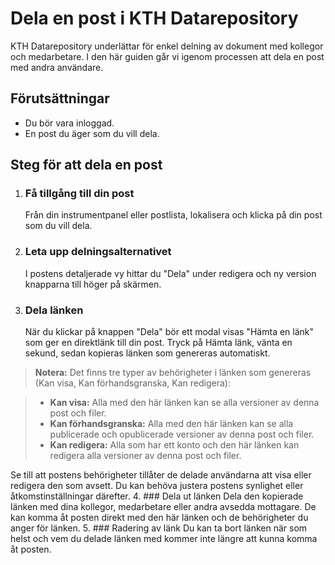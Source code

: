 # Dela en post i KTH Datarepository

KTH Datarepository underlättar för enkel delning av dokument med kollegor och medarbetare. I den här guiden går vi igenom processen att dela en post med andra användare.

## Förutsättningar

- Du bör vara inloggad.
- En post du äger som du vill dela.

## Steg för att dela en post

1. ### Få tillgång till din post

   Från din instrumentpanel eller postlista, lokalisera och klicka på din post som du vill dela.

2. ### Leta upp delningsalternativet

   I postens detaljerade vy hittar du "Dela" under redigera och ny version knapparna till höger på skärmen.

3. ### Dela länken

   När du klickar på knappen "Dela" bör ett modal visas "Hämta en länk" som ger en direktlänk till din post. Tryck på Hämta länk, vänta en sekund, sedan kopieras länken som genereras automatiskt.

> **Notera:** Det finns tre typer av behörigheter i länken som genereras (Kan visa, Kan förhandsgranska, Kan redigera):

> - **Kan visa:** Alla med den här länken kan se alla versioner av denna post och filer.
> - **Kan förhandsgranska:** Alla med den här länken kan se alla publicerade och opublicerade versioner av denna post och filer.
> - **Kan redigera:** Alla som har ett konto och den här länken kan redigera alla versioner av denna post och filer.

Se till att postens behörigheter tillåter de delade användarna att visa eller redigera den som avsett. Du kan behöva justera postens synlighet eller åtkomstinställningar därefter.
4. ### Dela ut länken
   Dela den kopierade länken med dina kollegor, medarbetare eller andra avsedda mottagare. De kan komma åt posten direkt med den här länken och de behörigheter du anger för länken.
5. ### Radering av länk
   Du kan ta bort länken när som helst och vem du delade länken med kommer inte längre att kunna komma åt posten.
